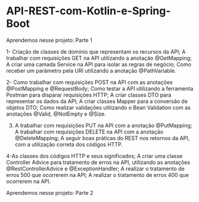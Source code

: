 # API-REST-com-Kotlin-e-Spring-Boot

Aprendemos nesse projeto: Parte 1

1- Criação de classes de domínio que representam os recursos da API;
A trabalhar com requisições GET na API utilizando a anotação @GetMapping;
A criar uma camada Service na API para isolar as regras de negócio;
Como receber um parâmetro pela URI utilizando a anotação @PathVariable.

2- Como trabalhar com requisições POST na API com as anotações @PostMapping e @RequestBody;
Como testar a API utilizando a ferramenta Postman para disparar requisições HTTP;
A criar classes DTO para representar os dados da API;
A criar classes Mapper para a conversão de objetos DTO;
Como realizar validações utilizando o Bean Validation com as anotações @Valid, @NotEmpty e @Size.

3. A trabalhar com requisições PUT na API com a anotação @PutMapping;
A trabalhar com requisições DELETE na API com a anotação @DeleteMapping;
A seguir boas práticas do REST nos retornos da API, com a utilização correta dos códigos HTTP.

4-As classes dos códigos HTTP e seus significados;
A criar uma classe Controller Advice para tratamento de erros na API, utilizando as anotações @RestControllerAdvice e @ExceptionHandler;
A realizar o tratamento de erros 500 que ocorrerem na API;
A realizar o tratamento de erros 400 que ocorrerem na API.

Aprendemos nesse projeto: Parte 2
